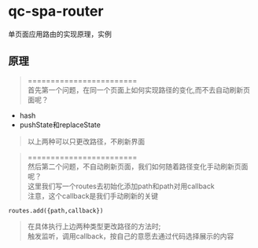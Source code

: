 # qc-spa-router
单页面应用路由的实现原理，实例

## 原理  
>========================    
>首先第一个问题，在同一个页面上如何实现路径的变化,而不去自动刷新页面呢？
* hash
* pushState和replaceState  
>以上两种可以只更改路径，不刷新界面  

>========================     
>然后第二个问题，不自动刷新页面，我们如何随着路径变化手动刷新页面呢？    
>这里我们写一个routes去初始化添加path和path对用callback    
>注意，这个callback是我们手动刷新的关键    
```
routes.add({path,callback})
```
>在具体执行上边两种类型更改路径的方法时;  
>触发监听，调用callback，按自己的意愿去通过代码选择展示的内容
